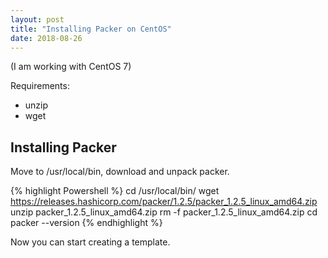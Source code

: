 ```yaml
---
layout: post
title: "Installing Packer on CentOS"
date: 2018-08-26
---
```

(I am working with CentOS 7)

Requirements:
- unzip
- wget

## Installing Packer

Move to /usr/local/bin, download and unpack packer.


{% highlight Powershell %}
cd /usr/local/bin/
wget https://releases.hashicorp.com/packer/1.2.5/packer_1.2.5_linux_amd64.zip
unzip packer_1.2.5_linux_amd64.zip
rm -f packer_1.2.5_linux_amd64.zip
cd
packer --version
{% endhighlight %}

Now you can start creating a template.
